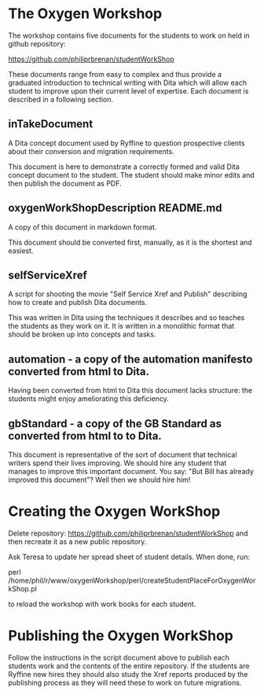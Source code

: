 # The Oxygen Workshop

The workshop contains five documents for the students to work on held in github
repository:

https://github.com/philiprbrenan/studentWorkShop

These documents range from easy to complex and thus provide a graduated
introduction to technical writing with Dita which will allow each student to
improve upon their current level of expertise. Each document is described in a
following section.

## inTakeDocument

A Dita concept document used by Ryffine to question prospective clients about
their conversion and migration requirements.

This document is here to demonstrate a correctly formed and valid Dita concept
document to the student.  The student should make minor edits and then publish
the document as PDF.

## oxygenWorkShopDescription README.md

A copy of this document in markdown format.

This document should be converted first, manually, as it is the shortest and
easiest.

## selfServiceXref

A script for shooting the movie "Self Service Xref and Publish" describing how
to create and publish Dita documents.

This was  written in Dita using the techniques it describes and so teaches the
students as they work on it. It is written in a monolithic format that should
be broken up into concepts and tasks.

## automation - a copy of the automation manifesto converted from html to Dita.

Having been converted from html to Dita this document lacks structure: the
students might enjoy ameliorating this deficiency.

## gbStandard - a copy of the GB Standard as converted from html to to Dita.

This document is representative of the sort of document that technical writers
spend their lives improving.  We should hire any student that manages to
improve this important document. You say: "But Bill has already improved this
document"? Well then we should hire him!

# Creating the Oxygen WorkShop

Delete repository: https://github.com/philiprbrenan/studentWorkShop and then
recreate it as a new public repository.

Ask Teresa to update her spread sheet of student details.  When done, run:

  perl /home/phil/r/www/oxygenWorkshop/perl/createStudentPlaceForOxygenWorkShop.pl

to reload the workshop with work books for each student.

# Publishing the Oxygen WorkShop

Follow the instructions in the script document above to publish each students
work and the contents of the entire repository.  If the students are Ryffine
new hires they should also study the Xref reports produced by the publishing
process as they will need these to work on future migrations.
